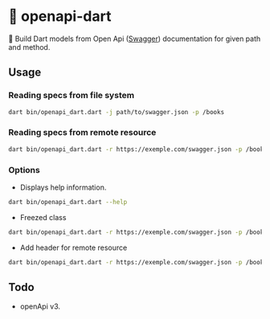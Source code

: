 # 📘️ openapi-dart

🚀 Build Dart models from Open Api ([Swagger]((https://swagger.io/specification/v2/))) documentation for given path and method.

## Usage

### Reading specs from file system
```bash
dart bin/openapi_dart.dart -j path/to/swagger.json -p /books
```

### Reading specs from remote resource
```bash
dart bin/openapi_dart.dart -r https://exemple.com/swagger.json -p /books
```

### Options

- Displays help information.
```bash
dart bin/openapi_dart.dart --help
```

- Freezed class
```bash
dart bin/openapi_dart.dart -r https://exemple.com/swagger.json -p /books -f
```

- Add header for remote resource
```bash
dart bin/openapi_dart.dart -r https://exemple.com/swagger.json -p /books - h 'Authorization: Bearer ACCESS_TOKEN'
```

## Todo
- openApi v3.
